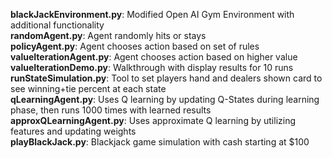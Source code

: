 <b>blackJackEnvironment.py</b>: Modified Open AI Gym Environment with additional functionality<br>
<b>randomAgent.py</b>: Agent randomly hits or stays<br>
<b>policyAgent.py</b>: Agent chooses action based on set of rules<br>
<b>valueIterationAgent.py</b>: Agent chooses action based on higher value<br>
<b>valueIterationDemo.py</b>: Walkthrough with display results for 10 runs<br>
<b>runStateSimulation.py</b>: Tool to set players hand and dealers shown card to see winning+tie percent at each state<br>
<b>qLearningAgent.py</b>: Uses Q learning by updating Q-States during learning phase, then runs 1000 times with learned results<br>
<b>approxQLearningAgent.py</b>: Uses approximate Q learning by utilizing features and updating weights<br>
<b>playBlackJack.py</b>: Blackjack game simulation with cash starting at $100<br>
